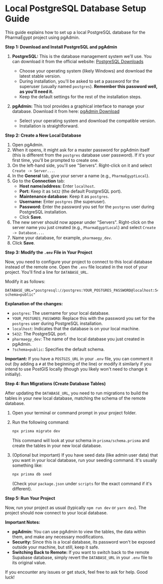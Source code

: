 # Local PostgreSQL Database Setup Guide

This guide explains how to set up a local PostgreSQL database for the PharmaEgypt project using pgAdmin.

**Step 1: Download and Install PostgreSQL and pgAdmin**

1.  **PostgreSQL:** This is the database management system we'll use. You can download it from the official website: [PostgreSQL Downloads](https://www.postgresql.org/download/)
    *   Choose your operating system (likely Windows) and download the latest stable version.
    *   During installation, you'll be asked to set a password for the superuser (usually named `postgres`). **Remember this password well, as you'll need it.**
    *   Keep the default settings for the rest of the installation steps.

2.  **pgAdmin:** This tool provides a graphical interface to manage your database. Download it from here: [pgAdmin Download](https://www.pgadmin.org/download/)
    *   Select your operating system and download the compatible version.
    *   Installation is straightforward.

**Step 2: Create a New Local Database**

1.  Open pgAdmin.
2.  When it opens, it might ask for a master password for pgAdmin itself (this is different from the `postgres` database user password). If it's your first time, you'll be prompted to create one.
3.  On the left-hand side, you'll see "Servers". Right-click on it and select `Create -> Server...`.
4.  In the **General** tab, give your server a name (e.g., `PharmaEgyptLocal`).
5.  Go to the **Connection** tab:
    *   **Host name/address:** Enter `localhost`.
    *   **Port:** Keep it as `5432` (the default PostgreSQL port).
    *   **Maintenance database:** Keep it as `postgres`.
    *   **Username:** Enter `postgres` (the superuser).
    *   **Password:** Enter the password you set for the `postgres` user during PostgreSQL installation.
    *   Click **Save**.
6.  The new server should now appear under "Servers". Right-click on the server name you just created (e.g., `PharmaEgyptLocal`) and select `Create -> Database...`.
7.  Name your database, for example, `pharmaegy_dev`.
8.  Click **Save**.

**Step 3: Modify the `.env` File in Your Project**

Now, you need to configure your project to connect to this local database instead of the remote one. Open the `.env` file located in the root of your project. You'll find a line for `DATABASE_URL`.

Modify it as follows:

```
DATABASE_URL="postgresql://postgres:YOUR_POSTGRES_PASSWORD@localhost:5432/pharmaegy_dev?schema=public"
```

**Explanation of the changes:**

*   `postgres`: The username for your local database.
*   `YOUR_POSTGRES_PASSWORD`: Replace this with the password you set for the `postgres` user during PostgreSQL installation.
*   `localhost`: Indicates that the database is on your local machine.
*   `5432`: The PostgreSQL port.
*   `pharmaegy_dev`: The name of the local database you just created in pgAdmin.
*   `?schema=public`: Specifies the default schema.

**Important:** If you have a `POSTGIS_URL` in your `.env` file, you can comment it out (by adding a `#` at the beginning of the line) or modify it similarly if you intend to use PostGIS locally (though you likely won't need to change it initially).

**Step 4: Run Migrations (Create Database Tables)**

After updating the `DATABASE_URL`, you need to run migrations to build the tables in your new local database, matching the schema of the remote database.

1.  Open your terminal or command prompt in your project folder.
2.  Run the following command:
    ```bash
    npx prisma migrate dev
    ```
    This command will look at your schema in `prisma/schema.prisma` and create the tables in your new local database.

3.  (Optional but important) If you have seed data (like admin user data) that you want in your local database, run your seeding command. It's usually something like:
    ```bash
    npx prisma db seed
    ```
    (Check your `package.json` under `scripts` for the exact command if it's different).

**Step 5: Run Your Project**

Now, run your project as usual (typically `npm run dev` or `yarn dev`). The project should now connect to your local database.

**Important Notes:**

*   **pgAdmin:** You can use pgAdmin to view the tables, the data within them, and make any necessary modifications.
*   **Security:** Since this is a local database, its password won't be exposed outside your machine, but still, keep it safe.
*   **Switching Back to Remote:** If you want to switch back to the remote Supabase database, simply revert the `DATABASE_URL` in your `.env` file to its original value.

If you encounter any issues or get stuck, feel free to ask for help. Good luck!
